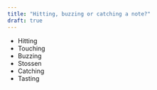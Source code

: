 ```yaml
---
title: "Hitting, buzzing or catching a note?"
draft: true
---
```


- Hitting
- Touching
- Buzzing
- Stossen
- Catching
- Tasting
